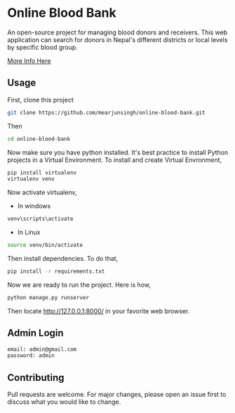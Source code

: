 # Online Blood Bank
An open-source project for managing blood donors and receivers. This web application can search for donors in Nepal's different districts or local levels by specific blood group.

[More Info Here](https://arjunsingh.com.np/online-blood-bank)

## Usage

First, clone this project

```bash
git clone https://github.com/mearjunsingh/online-blood-bank.git
```

Then

```bash
cd online-blood-bank
```

Now make sure you have python installed. It's best practice to install Python projects in a Virtual Environment. To install and create Virtual Envronment, 

```bash
pip install virtualenv
virtualenv venv
```

Now activate virtualenv,

* In windows
```bash
venv\scripts\activate
```
* In Linux
```bash
source venv/bin/activate
```

Then install dependencies. To do that,

```bash
pip install -r requirements.txt
```

Now we are ready to run the project. Here is how,

```python
python manage.py runserver
```

Then locate http://127.0.0.1:8000/ in your favorite web browser.

## Admin Login
```bash
email: admin@gmail.com
password: admin
```
## Contributing
Pull requests are welcome. For major changes, please open an issue first to discuss what you would like to change.